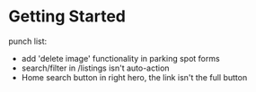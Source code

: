 # Getting Started

punch list:

- add 'delete image' functionality in parking spot forms
- search/filter in /listings isn't auto-action
- Home search button in right hero, the link isn't the full button

